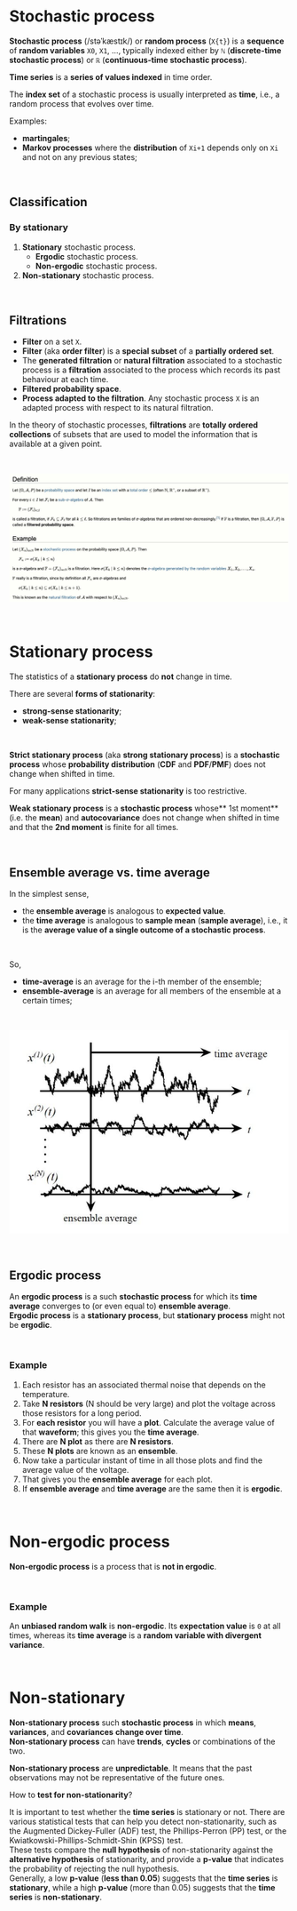 # Stochastic process
**Stochastic process** (/stəˈkæstɪk/) or **random process** (`X{t}`) is a **sequence** of **random variables** `X0`, `X1`, ..., typically indexed either by `ℕ` (**discrete-time stochastic process**) or `ℝ` (**continuous-time stochastic process**).

**Time series** is a **series of values indexed** in time order.

The **index set** of a stochastic process is usually interpreted as **time**, i.e., a random process that evolves over time.

Examples: 
- **martingales**;
- **Markov processes** where the **distribution** of `Xi+1` depends only on `Xi` and not on any previous states;

<br>

## Classification
### By stationary
1. **Stationary** stochastic process.
   - **Ergodic** stochastic process.
   - **Non-ergodic** stochastic process.
2. **Non-stationary** stochastic process.

<br>

## Filtrations
- **Filter** on a set `X`.
- **Filter** (aka **order filter**) is a **special subset** of a **partially ordered set**.
- The **generated filtration** or **natural filtration** associated to a stochastic process is a **filtration** associated to the process which records its past behaviour at each time.
- **Filtered probability space**.
- **Process adapted to the filtration**. Any stochastic process `X` is an adapted process with respect to its natural filtration.

In the theory of stochastic processes, **filtrations** are **totally ordered collections** of subsets that are used to model the information that is available at a given point.

<br>

![Examples](/img/stochastic_filtration.jpeg)

<br>

# Stationary process
The statistics of a **stationary process** do **not** change in time.<br>

There are several **forms of stationarity**:
- **strong-sense stationarity**;
- **weak-sense stationarity**;

<br>

**Strict stationary process** (aka **strong stationary process**) is a **stochastic process** whose **probability distribution** (**CDF** and **PDF**/**PMF**) does not change when shifted in time.<br>

For many applications **strict-sense stationarity** is too restrictive.<br>

**Weak stationary process** is a **stochastic process** whose** 1st moment** (i.e. the **mean**) and **autocovariance** does not change when shifted in time and that the **2nd moment** is finite for all times.<br>

<br>

## Ensemble average vs. time average
In the simplest sense,
- the **ensemble average** is analogous to **expected value**.
- the **time average** is analogous to **sample mean** (**sample average**), i.e., it is the **average value of a single outcome of a stochastic process**. 

<br>

So,
- **time-average** is an average for the i-th member of the ensemble;
- **ensemble-average** is an average for all members of the ensemble at a certain times;

<br>

![Examples](/img/time_ensemble_average.jpeg)

<br>

## Ergodic process
An **ergodic process** is a such **stochastic process** for which its **time average** converges to (or even equal to) **ensemble average**.<br>
**Ergodic process** is a **stationary process**, but **stationary process** might not be **ergodic**.

<br>

### Example
1. Each resistor has an associated thermal noise that depends on the temperature.
2. Take **N resistors** (N should be very large) and plot the voltage across those resistors for a long period.
3. For **each resistor** you will have a **plot**. Calculate the average value of that **waveform**; this gives you the **time average**.
4. There are **N plot** as there are **N resistors**.
5. These **N plots** are known as an **ensemble**.
6. Now take a particular instant of time in all those plots and find the average value of the voltage.
7. That gives you the **ensemble average** for each plot.
8. If **ensemble average** and **time average** are the same then it is **ergodic**.

<br>

# Non-ergodic process
**Non-ergodic process** is a process that is **not in ergodic**.

<br>

### Example
An **unbiased random walk** is **non-ergodic**. Its **expectation value** is `0` at all times, whereas its **time average** is a **random variable with divergent variance**.

<br>

# Non-stationary
**Non-stationary process** such **stochastic process** in which **means**, **variances**, and **covariances** **change over time**.<br>
**Non-stationary process** can have **trends**, **cycles** or combinations of the two.<br>

**Non-stationary process** are **unpredictable**. It means that the past observations may not be representative of the future ones.<br>

How to **test for non-stationarity**?<br>

It is important to test whether the **time series** is stationary or not. There are various statistical tests that can help you detect non-stationarity, such as the Augmented Dickey-Fuller (ADF) test, the Phillips-Perron (PP) test, or the Kwiatkowski-Phillips-Schmidt-Shin (KPSS) test.<br>
These tests compare the **null hypothesis** of non-stationarity against the **alternative hypothesis** of stationarity, and provide a **p-value** that indicates the probability of rejecting the null hypothesis.<br>
Generally, a low **p-value** (**less than 0.05**) suggests that the **time series** is **stationary**, while a high **p-value** (more than 0.05) suggests that the **time series** is **non-stationary**.
